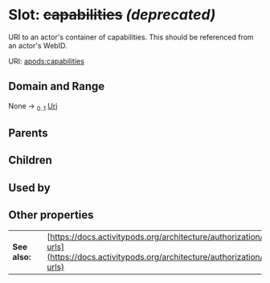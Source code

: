 
# Slot: ~~capabilities~~ _(deprecated)_

URI to an actor's container of capabilities. This should be referenced from an actor's WebID.

URI: [apods:capabilities](https://activitypods.org/ns/core#capabilities)


## Domain and Range

None &#8594;  <sub>0..1</sub> [Uri](types/Uri.md)

## Parents


## Children


## Used by


## Other properties

|  |  |  |
| --- | --- | --- |
| **See also:** | | [https://docs.activitypods.org/architecture/authorization/#capability-urls](https://docs.activitypods.org/architecture/authorization/#capability-urls) |